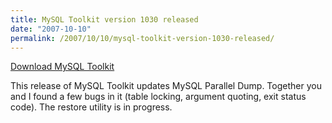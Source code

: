 ```yaml
---
title: MySQL Toolkit version 1030 released
date: "2007-10-10"
permalink: /2007/10/10/mysql-toolkit-version-1030-released/
---
```

<p class="download">
  <a href="http://code.google.com/p/maatkit/">Download MySQL Toolkit</a>
</p>

This release of MySQL Toolkit updates MySQL Parallel Dump. Together you and I found a few bugs in it (table locking, argument quoting, exit status code). The restore utility is in progress.
